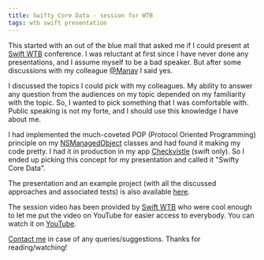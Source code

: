 ```yaml
---
title: Swifty Core Data - session for WTB
tags: wtb swift presentation
---
```


This started with an out of the blue mail that asked me if I could present at [Swift WTB][wtb] conference. I was reluctant at first since I have never done any presentations, and I assume myself to be a bad speaker. But after some discussions with my colleague [@Manav][Manav] I said yes.

I discussed the topics I could pick with my colleagues. My ability to answer any question from the audiences on my topic depended on my familiarity with the topic. So, I wanted to pick something that I was comfortable with. Public speaking is not my forte, and I should use this knowledge I have about me.

I had implemented the much-coveted POP (Protocol Oriented Programming) principle on my [NSManagedObject][NSManagedObject] classes and had found it making my code pretty. I had it in production in my app [Checkvistle][Checkvistle] (swift only). So I ended up picking this concept for my presentation and called it "Swifty Core Data".

The presentation and an example project (with all the discussed approaches and associated tests) is also available [here][wtb-github].

The session video has been provided by [Swift WTB][wtb] who were cool enough to let me put the video on YouTube for easier access to everybody.
You can watch it on [YouTube][youtube-presentation].

[Contact me][me] in case of any queries/suggestions.
Thanks for reading/watching!

[wtb]: https://swift.withthebest.com
[Manav]: http://mx4492.in/manav.rathi
[NSManagedObject]: https://developer.apple.com/library/mac/documentation/Cocoa/Reference/CoreDataFramework/Classes/NSManagedObject_Class/
[Checkvistle]: https://itunes.apple.com/us/app/checkvistle-checkvist-on-go/id995611134
[wtb-github]: https://github.com/ayushgoel/wtb
[me]: /me.html
[youtube-presentation]: https://www.youtube.com/watch?v=bhE4_IVuzhE
